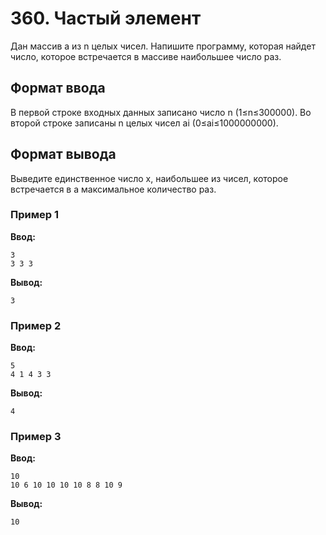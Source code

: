 # 360. Частый элемент

Дан массив a из n целых чисел. Напишите программу, которая найдет число, которое встречается в массиве наибольшее число раз.

## Формат ввода

В первой строке входных данных записано число n (1≤n≤300000). Во второй строке записаны n целых чисел ai (0≤ai≤1000000000).

## Формат вывода

Выведите единственное число x, наибольшее из чисел, которое встречается в a максимальное количество раз.

### Пример 1

**Ввод:**
```
3 
3 3 3
```

**Вывод:**
```
3
```

### Пример 2

**Ввод:**
```
5
4 1 4 3 3
```

**Вывод:**
```
4
```

### Пример 3

**Ввод:**
```
10
10 6 10 10 10 10 8 8 10 9
```

**Вывод:**
```
10
```
